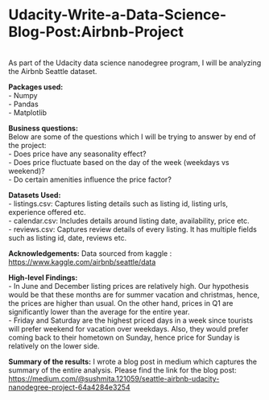 # Udacity-Write-a-Data-Science-Blog-Post:Airbnb-Project
<br>As part of the Udacity data science nanodegree program, I will be analyzing the Airbnb Seattle dataset.

**Packages used:**
<br>- Numpy
<br>- Pandas
<br>- Matplotlib

**Business questions:**
<br>Below are some of the questions which I will be trying to answer by end of the project:
<br>- Does price have any seasonality effect?
<br>- Does price fluctuate based on the day of the week (weekdays vs weekend)?
<br>- Do certain amenities influence the price factor?

**Datasets Used:**
<br>- listings.csv: Captures listing details such as listing id, listing urls, experience offered etc.
<br>- calendar.csv: Includes details around listing date, availability, price etc.
<br>- reviews.csv: Captures review details of every listing. It has multiple fields such as listing id, date, reviews etc.

**Acknowledgements:**
Data sourced from kaggle : https://www.kaggle.com/airbnb/seattle/data

**High-level Findings:**
<br> - In June and December listing prices are relatively high. Our hypothesis would be that these months are for summer vacation and christmas, hence, the prices are higher than usual. On the other hand, prices in Q1 are significantly lower than the average for the entire year.
<br> - Friday and Saturday are the highest priced days in a week since tourists will prefer weekend for vacation over weekdays. Also, they would prefer coming back to their hometown on Sunday, hence price for Sunday is relatively on the lower side.

**Summary of the results:**
I wrote a blog post in medium which captures the summary of the entire analysis. Please find the link for the blog post:
https://medium.com/@sushmita.121059/seattle-airbnb-udacity-nanodegree-project-64a4284e3254

